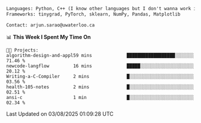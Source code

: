 ```txt
Languages: Python, C++ (I know other languages but I don't wanna work in em)
Frameworks: tinygrad, PyTorch, sklearn, NumPy, Pandas, Matplotlib

Contact: arjun.sarao@uwaterloo.ca
```

<!--START_SECTION:waka-->
📊 **This Week I Spent My Time On** 

```text
🐱‍💻 Projects: 
algorithm-design-and-appl59 mins             ██████████████████░░░░░░░   71.46 % 
newcode-langflow         16 mins             █████░░░░░░░░░░░░░░░░░░░░   20.12 % 
Writing-a-C-Compiler     2 mins              █░░░░░░░░░░░░░░░░░░░░░░░░   03.56 % 
health-105-notes         2 mins              █░░░░░░░░░░░░░░░░░░░░░░░░   02.51 % 
ansi-c                   1 min               █░░░░░░░░░░░░░░░░░░░░░░░░   02.34 % 
```


 Last Updated on 03/08/2025 01:09:28 UTC
<!--END_SECTION:waka-->
